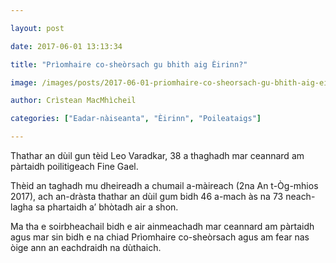 ```yaml
---

layout: post

date: 2017-06-01 13:13:34

title: "Prìomhaire co-sheòrsach gu bhith aig Èirinn?"

image: /images/posts/2017-06-01-priomhaire-co-sheorsach-gu-bhith-aig-eirinn.webp

author: Crìstean MacMhìcheil

categories: ["Eadar-nàiseanta", "Èirinn", "Poileataigs"]

---
```


Thathar an dùil gun tèid Leo Varadkar, 38 a thaghadh mar ceannard am pàrtaidh poilitigeach Fine Gael.

Thèid an taghadh mu dheireadh a chumail a-màireach (2na An t-Òg-mhios 2017), ach an-dràsta thathar an dùil gum bidh 46 a-mach às na 73 neach-lagha sa phartaidh a’ bhòtadh air a shon.

Ma tha e soirbheachail bidh e air ainmeachadh mar ceannard am pàrtaidh agus mar sin bidh e na chiad Prìomhaire co-sheòrsach agus am fear nas òige ann an eachdraidh na dùthaich.
